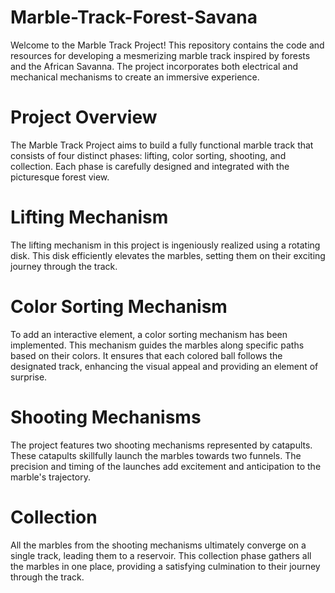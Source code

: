 # Marble-Track-Forest-Savana
 Welcome to the Marble Track Project! This repository contains the code and resources for developing a mesmerizing marble track inspired by forests and the African Savanna. The project incorporates both electrical and mechanical mechanisms to create an immersive experience.

# Project Overview
 The Marble Track Project aims to build a fully functional marble track that consists of four distinct phases: lifting, color sorting, shooting, and collection. Each phase is carefully designed and integrated with the picturesque forest view.

# Lifting Mechanism
 The lifting mechanism in this project is ingeniously realized using a rotating disk. This disk efficiently elevates the marbles, setting them on their exciting journey through the track.

# Color Sorting Mechanism
 To add an interactive element, a color sorting mechanism has been implemented. This mechanism guides the marbles along specific paths based on their colors. It ensures that each colored ball follows the designated track, enhancing the visual appeal and providing an element of surprise.

# Shooting Mechanisms
 The project features two shooting mechanisms represented by catapults. These catapults skillfully launch the marbles towards two funnels. The precision and timing of the launches add excitement and anticipation to the marble's trajectory.

# Collection
 All the marbles from the shooting mechanisms ultimately converge on a single track, leading them to a reservoir. This collection phase gathers all the marbles in one place, providing a satisfying culmination to their journey through the track.
